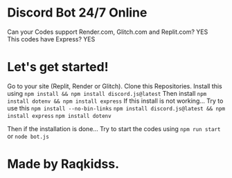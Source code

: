 # Discord Bot 24/7 Online

Can your Codes support Render.com, Glitch.com and Replit.com? YES<br>
This codes have Express? YES<br>

# Let's get started!

Go to your site (Replit, Render or Glitch).
Clone this Repositories.
Install this using
```npm install && npm install discord.js@latest```
Then install
```npm install dotenv && npm install express```
If this install is not working... Try to use this
```npm install --no-bin-links```
```npm install discord.js@latest && npm install express```
```npm install dotenv```

Then if the installation is done...
Try to start the codes using
```npm run start```
or
```node bot.js```

# Made by Raqkidss.
